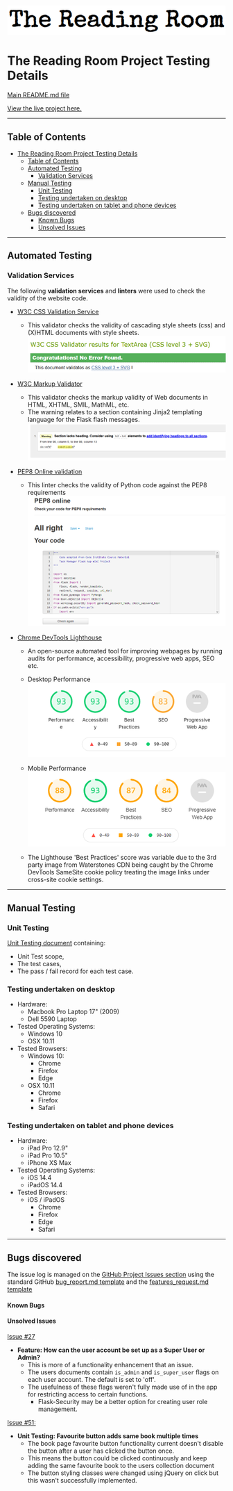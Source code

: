 ![The Reading Room](static/images/the-reading-room-logo.png)

# The Reading Room Project Testing Details #


[Main README.md file](https://github.com/simonjvardy/the-reading-room/blob/master/README.md)

[View the live project here.](http://the-reading-room.herokuapp.com/welcome)

---

## Table of Contents ##

- [The Reading Room Project Testing Details](#the-reading-room-project-testing-details)
  - [Table of Contents](#table-of-contents)
  - [Automated Testing](#automated-testing)
    - [Validation Services](#validation-services)
  - [Manual Testing](#manual-testing)
    - [Unit Testing](#unit-testing)
    - [Testing undertaken on desktop](#testing-undertaken-on-desktop)
    - [Testing undertaken on tablet and phone devices](#testing-undertaken-on-tablet-and-phone-devices)
  - [Bugs discovered](#bugs-discovered)
      - [Known Bugs](#known-bugs)
      - [Unsolved Issues](#unsolved-issues)


---
## Automated Testing ##

### Validation Services ###

The following **validation services** and **linters** were used to check the validity of the website code.

- [W3C CSS Validation Service](https://jigsaw.w3.org/css-validator/)
  - This validator checks the validity of cascading style sheets (css) and (X)HTML documents with style sheets.
    ![W3c CSS Results Image](static/images/readme-content/W3C-css-validdator.png)

- [W3C Markup Validator](https://validator.w3.org/)
  - This validator checks the markup validity of Web documents in HTML, XHTML, SMIL, MathML, etc.
  - The warning relates to a section containing Jinja2 templating language for the Flask flash messages.
    ![W3C Markup Results image](static/images/readme-content/W3C-html-validdator.png)

- [PEP8 Online validation](http://pep8online.com/checkresult)
  - This linter checks the validity of Python code against the PEP8 requirements
    ![PEP8 results image](static/images/readme-content/pep8-online.png)

- [Chrome DevTools Lighthouse](https://developers.google.com/web/tools/lighthouse)
  - An open-source automated tool for improving webpages by running audits for performance, accessibility, progressive web apps, SEO etc.

  - Desktop Performance
    ![Desktop Lighthouse](static/images/readme-content/lighthouse-desktop.png)
  
  - Mobile Performance
    ![Mobile Lighthouse](static/images/readme-content/lighthouse-mobile.png)

  - The Lighthouse 'Best Practices' score was variable due to the 3rd party image  from Waterstones CDN being caught by the 
    Chrome DevTools SameSite cookie policy treating the image links under cross-site cookie settings.

---
## Manual Testing ##

### Unit Testing ###
[Unit Testing document](testing/MS3-unit-test-plan.pdf) containing:
- Unit Test scope,
- The test cases,
- The pass / fail record for each test case.


### Testing undertaken on desktop ###

- Hardware:
    - Macbook Pro Laptop 17" (2009)
    - Dell 5590 Laptop
- Tested Operating Systems:
    - Windows 10
    - OSX 10.11 
- Tested Browsers:
    - Windows 10:
        - Chrome
        - Firefox
        - Edge 
    - OSX 10.11
        - Chrome
        - Firefox
        - Safari

### Testing undertaken on tablet and phone devices ###

- Hardware:
    - iPad Pro 12.9"
    - iPad Pro 10.5"
    - iPhone XS Max
- Tested Operating Systems:
    - iOS 14.4
    - iPadOS 14.4
- Tested Browsers:
    - iOS / iPadOS
        - Chrome
        - Firefox
        - Edge
        - Safari

---
## Bugs discovered ##

The issue log is managed on the [GitHub Project Issues section](https://github.com/simonjvardy/the-reading-room/issues) using the standard GitHub [bug\_report.md template](https://github.com/simonjvardy/the-reading-room/blob/master/.github/ISSUE_TEMPLATE/bug_report.md)
and the [features_request.md template](https://github.com/simonjvardy/the-reading-room/blob/master/.github/ISSUE_TEMPLATE/feature_request.md)


#### Known Bugs ####



#### Unsolved Issues ####

[Issue #27](https://github.com/simonjvardy/alarm-clock/issues/4)
- **Feature: How can the user account be set up as a Super User or Admin?**
  - This is more of a functionality enhancement that an issue.
  - The users documents contain `is_admin` and `is_super_user` flags on each user account. The default is set to 'off'.
  - The usefulness of these flags weren't fully made use of in the app for restricting access to certain functions.
    - Flask-Security may be a better option for creating user role management.

[Issue #51:](https://github.com/simonjvardy/the-reading-room/issues/51)
- **Unit Testing: Favourite button adds same book multiple times**
  - The book page favourite button functionality current doesn't disable the button after a user has clicked the  button once.
  - This means the button could be clicked continuously and keep adding the same favourite book to the users collection document
  - The button styling classes were changed using jQuery on click but this wasn't successfully implemented.
